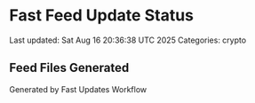 # Fast Feed Update Status
Last updated: Sat Aug 16 20:36:38 UTC 2025
Categories: crypto

## Feed Files Generated

Generated by Fast Updates Workflow
